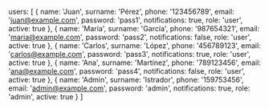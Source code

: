 users: [
        { name: 'Juan', surname: 'Pérez', phone: '123456789', email: 'juan@example.com', password: 'pass1', notifications: true, role: 'user', active: true },
        { name: 'María', surname: 'García', phone: '987654321', email: 'maria@example.com', password: 'pass2', notifications: false, role: 'user', active: true },
        { name: 'Carlos', surname: 'López', phone: '456789123', email: 'carlos@example.com', password: 'pass3', notifications: true, role: 'user', active: true },
        { name: 'Ana', surname: 'Martínez', phone: '789123456', email: 'ana@example.com', password: 'pass4', notifications: false, role: 'user', active: true },
        { name: 'Admin', surname: 'Istrador', phone: '159753456', email: 'admin@example.com', password: 'admin', notifications: true, role: 'admin', active: true }
    ]
